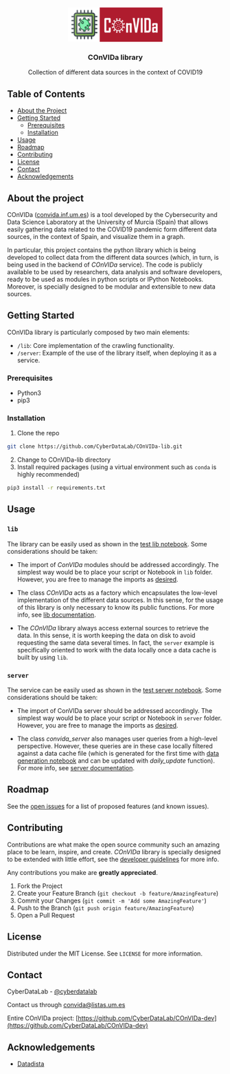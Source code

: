 <!-- PROJECT LOGO -->
<br />
<p align="center">
  <a href="https://convida.inf.um.es">
    <img src="img/convida-logo.png" alt="Logo" width="220" height="80">
  </a>

  <h3 align="center">COnVIDa library</h3>

  <p align="center">
    Collection of different data sources in the context of COVID19
    <br />
  </p>
</p>



<!-- TABLE OF CONTENTS -->
## Table of Contents

* [About the Project](#about-the-project)
* [Getting Started](#getting-started)
  * [Prerequisites](#prerequisites)
  * [Installation](#installation)
* [Usage](#usage)
* [Roadmap](#roadmap)
* [Contributing](#contributing)
* [License](#license)
* [Contact](#contact)
* [Acknowledgements](#acknowledgements)



<!-- ABOUT THE PROJECT -->
## About the project

COnVIDa ([convida.inf.um.es](https://convida.inf.um.es)) is a tool developed by the Cybersecurity and Data Science Laboratory at the University of Murcia (Spain) that allows easily gathering data related to the COVID19 pandemic form different data sources, in the context of Spain, and visualize them in a graph.

In particular, this project contains the python library which is being developed to collect data from the different data sources (which, in turn, is being used in the backend of _COnVIDa_ service). The code is publicly available to be used by researchers, data analysis and software developers, ready to be used as modules in python scripts or IPython Notebooks. Moreover, is specially designed to be modular and extensible to new data sources.



<!-- GETTING STARTED -->
## Getting Started

COnVIDa library is particularly composed by two main elements:
* ```/lib```: Core implementation of the crawling functionality.  
* ```/server```: Example of the use of the library itself, when deploying it as a service.

### Prerequisites

* Python3
* pip3


### Installation

1. Clone the repo
```sh
git clone https://github.com/CyberDataLab/COnVIDa-lib.git
```
2. Change to COnVIDa-lib directory
3. Install required packages (using a virtual environment such as ```conda``` is highly recommended)
```sh
pip3 install -r requirements.txt
```



<!-- USAGE EXAMPLES -->
## Usage

### ```lib```

The library can be easily used as shown in the [test lib notebook](https://github.com/CyberDataLab/COnVIDa-lib/blob/master/lib/test_lib.ipynb). Some considerations should be taken:

* The import of _ConVIDa_ modules should be addressed accordingly. The simplest way would be to place your script or Notebook in ```lib``` folder. However, you are free to manage the imports as [desired](https://docs.python.org/3/reference/import.html).

* The class _COnVIDa_ acts as a factory which encapsulates the low-level implementation of the different data sources. In this sense, for the usage of this library is only necessary to know its public functions. For more info, see [lib documentation](https://github.com/CyberDataLab/COnVIDa-lib/blob/master/lib/).

* The _COnVIDa_ library always access external sources to retrieve the data. In this sense, it is worth keeping the data on disk to avoid requesting the same data several times. In fact, the ```server``` example is specifically oriented to work with the data locally once a data cache is built by using ```lib```.


### ```server```
The service can be easily used as shown in the [test server notebook](https://github.com/CyberDataLab/COnVIDa-lib/blob/master/lib/test_lib.ipynb). Some considerations should be taken:


* The import of ConVIDa server should be addressed accordingly. The simplest way would be to place your script or Notebook in ```server``` folder. However, you are free to manage the imports as [desired](https://docs.python.org/3/reference/import.html).

* The class _convida_server_ also manages user queries from a high-level perspective. However, these queries are in these case locally filtered against a data cache file (which is generated for the first time with [data generation notebook](https://github.com/CyberDataLab/COnVIDa-lib/blob/master/server/data_generation.ipynb) and can be updated with _daily_update_ function). For more info, see [server documentation](https://github.com/CyberDataLab/COnVIDa-lib/blob/master/server/).


<!-- ROADMAP -->
## Roadmap

See the [open issues](https://github.com/CyberDataLab/COnVIDa-lib/issues) for a list of proposed features (and known issues).



<!-- CONTRIBUTING -->
## Contributing

Contributions are what make the open source community such an amazing place to be learn, inspire, and create. _COnVIDa_ library is specially designed to be extended with little effort, see the [developer guidelines](https://github.com/CyberDataLab/COnVIDa-lib/blob/master/lib/) for more info.


Any contributions you make are **greatly appreciated**.

1. Fork the Project
2. Create your Feature Branch (`git checkout -b feature/AmazingFeature`)
3. Commit your Changes (`git commit -m 'Add some AmazingFeature'`)
4. Push to the Branch (`git push origin feature/AmazingFeature`)
5. Open a Pull Request


<!-- LICENSE -->
## License

Distributed under the MIT License. See `LICENSE` for more information.


<!-- CONTACT -->
## Contact

CyberDataLab - [@cyberdatalab](https://twitter.com/cyberdatalab) 

Contact us through convida@listas.um.es

Entire COnVIDa project: [https://github.com/CyberDataLab/COnVIDa-dev](https://github.com/CyberDataLab/COnVIDa-dev)


<!-- ACKNOWLEDGEMENTS -->
## Acknowledgements
* [Datadista](https://github.com/datadista/datasets)
